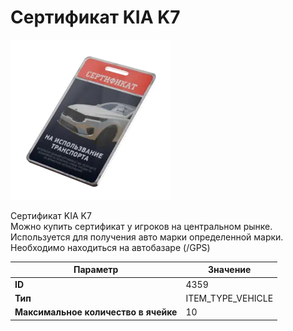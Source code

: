 # Cертификат KIA K7

![Item Image](../img/4359.webp?raw=true)

Cертификат KIA K7<br>Можно купить сертификат у игроков на центральном рынке.<br>Используется для получения авто марки определенной марки.<br>Необходимо находиться на автобазаре (/GPS)


| Параметр | Значение |
|----------|----------|
| **ID** | 4359 |
| **Тип** | ITEM_TYPE_VEHICLE |
| **Максимальное количество в ячейке** | 10 |

